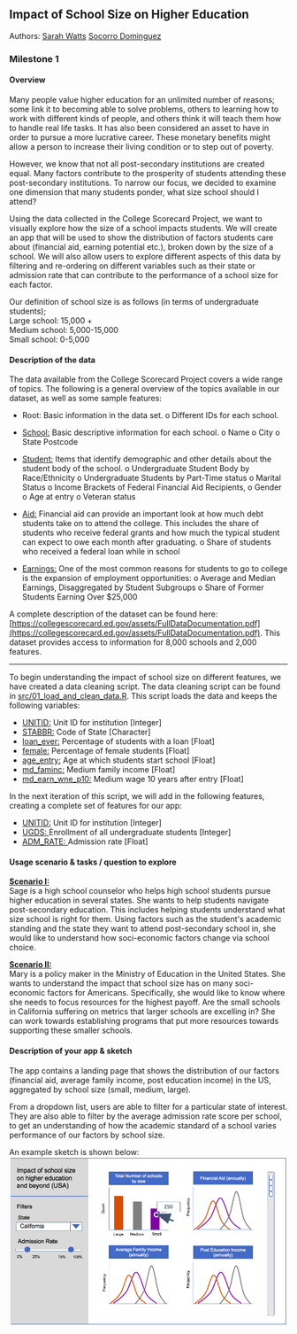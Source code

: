 ## Impact of School Size on Higher Education

Authors: 
[Sarah Watts](https://github.com/smwatts)
[Socorro Dominguez](https://github.com/sedv8808)

### Milestone 1

#### Overview

Many people value higher education for an unlimited number of reasons; some link it to becoming able to solve problems, others to learning how to work with different kinds of people, and others think it will teach them how to handle real life tasks. It has also been considered an asset to have in order to pursue a more lucrative career. These monetary benefits might allow a person to increase their living condition or to step out of poverty. 

However, we know that not all post-secondary institutions are created equal. Many factors contribute to the prosperity of students attending these post-secondary institutions. To narrow our focus, we decided to examine one dimension that many students ponder, what size school should I attend?

Using the data collected in the College Scorecard Project, we want to visually explore how the size of a school impacts students. We will create an app that will be used to show the distribution of factors students care about (financial aid, earning potential etc.), broken down by the size of a school. We will also allow users to explore different aspects of this data by filtering and re-ordering on different variables such as their state or admission rate that can contribute to the performance of a school size for each factor.

Our definition of school size is as follows (in terms of undergraduate students);    
Large school: 15,000 +   
Medium school: 5,000-15,000   
Small school: 0-5,000   

#### Description of the data

The data available from the College Scorecard Project covers a wide range of topics. The following is a general overview of the topics available in our dataset, as well as some sample features: 
-	Root:  Basic information in the data set.
  o	Different IDs for each school.

-	<u>School:</u> Basic descriptive information for each school.
  o	Name
  o	City
  o	State Postcode

-	<u>Student:</u> Items that identify demographic and other details about the student body of the school.
  o	Undergraduate Student Body by Race/Ethnicity
  o	Undergraduate Students by Part-Time status
  o	Marital Status
  o	Income Brackets of Federal Financial Aid Recipients,
  o	Gender
  o	Age at entry
  o	Veteran status

-	<u>Aid:</u> Financial aid can provide an important look at how much debt students take on to attend the college. This includes the share of students who receive federal grants and how much the typical student can expect to owe each month after graduating.
  o	Share of students who received a federal loan while in school

-	<u>Earnings:</u> One of the most common reasons for students to go to college is the expansion of employment opportunities: 
  o	Average and Median Earnings, Disaggregated by Student Subgroups
  o	Share of Former Students Earning Over $25,000

A complete description of the dataset can be found here: [https://collegescorecard.ed.gov/assets/FullDataDocumentation.pdf](https://collegescorecard.ed.gov/assets/FullDataDocumentation.pdf). This dataset provides access to information for 8,000 schools and 2,000 features.

----------------------------

To begin understanding the impact of school size on different features, we have created a data cleaning script. The data cleaning script can be found in [src/01_load_and_clean_data.R](src/01_load_and_clean_data.R). This script loads the data and keeps the following variables:

- <u>UNITID:</u> Unit ID for institution [Integer]
- <u>STABBR:</u> Code of State [Character]
- <u>loan_ever:</u> Percentage of students with a loan [Float]
- <u>female:</u> Percentage of female students [Float]
- <u>age_entry:</u> Age at which students start school [Float]
- <u>md_faminc:</u> Medium family income [Float]
- <u>md_earn_wne_p10:</u> Medium wage 10 years after entry [Float]

In the next iteration of this script, we will add in the following features, creating a complete set of features for our app:

- <u>UNITID:</u> Unit ID for institution [Integer]
- <u>UGDS: </u> Enrollment of all undergraduate students [Integer]
- <u>ADM_RATE: </u> Admission rate [Float]

#### Usage scenario & tasks / question to explore

<u>**Scenario I:**</u><br>
Sage is a high school counselor who helps high school students pursue higher education in several states. She wants to help students navigate post-secondary education. This includes helping students understand what size school is right for them. Using factors such as the student's academic standing and the state they want to attend post-secondary school in, she would like to understand how soci-economic factors change via school choice.

<u>**Scenario II:**</u><br>
Mary is a policy maker in the Ministry of Education in the United States. She wants to understand the impact that school size has on many soci-economic factors for Americans. Specifically, she would like to know where she needs to focus resources for the highest payoff. Are the small schools in California suffering on metrics that larger schools are excelling in? She can work towards establishing programs that put more resources towards supporting these smaller schools.


#### Description of your app & sketch

The app contains a landing page that shows the distribution of our factors (financial aid, average family income, post education income) in the US, aggregated by school size (small, medium, large). 

From a dropdown list, users are able to filter for a particular state of interest. They are also able to filter by the average admission rate score per school, to get an understanding of how the academic standard of a school varies performance of our factors by school size.

An example sketch is shown below: 
![Alt text](images/sketch_of_college_scorecard.png?raw=true "App sketch")
